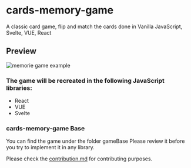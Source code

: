 # cards-memory-game

A classic card game, flip and match the cards done in Vanilla JavaScript, Svelte, VUE, React

## Preview

![memorie game example](https://github.com/GeraAlcantara/cards-memory-game/blob/main/img/gameExample.gif?raw=true)

### The game will be recreated in the following JavaScript libraries:

- React
- VUE
- Svelte

### cards-memory-game Base

You can find the game under the folder gameBase
Please review it before you try to implement it in any library.

Please check the [contribution.md](https://github.com/GeraAlcantara/cards-memory-game/blob/main/CONTRIBUTING.md) for contributing purposes.
